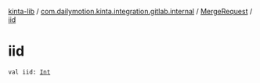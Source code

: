 [kinta-lib](../../index.md) / [com.dailymotion.kinta.integration.gitlab.internal](../index.md) / [MergeRequest](index.md) / [iid](./iid.md)

# iid

`val iid: `[`Int`](https://kotlinlang.org/api/latest/jvm/stdlib/kotlin/-int/index.html)